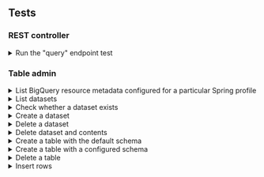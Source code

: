 ## Tests

### REST controller

<details>
<summary>Run the "query" endpoint test</summary>

```shell
./gradlew cleanTest test \
  --no-build-cache \
  --tests=org.squidmin.java.spring.gradle.bigquery.controller.BigQueryControllerIntegrationTest.query_givenClientRequest_whenCalled_thenReturnOkResponse \
  -DPROFILE=integration \
  -DGCP_SA_KEY_PATH=${GCP_SA_KEY_PATH} \
  -DGCP_ACCESS_TOKEN="$(gcloud auth application-default print-access-token)" \
  -DGCP_DEFAULT_PROJECT_ID="lofty-root-378503" \
  -DGCP_DEFAULT_DATASET="test_dataset_integration" \
  -DGCP_DEFAULT_TABLE="test_table_integration"
```

</details>


### Table admin

<details>
<summary>List BigQuery resource metadata configured for a particular Spring profile</summary>

```shell
./gradlew cleanTest test \
  --no-build-cache \
  --tests=org.squidmin.java.spring.gradle.bigquery.service.BigQueryServiceEndToEndTest.echoBigQueryResourceConfig \
  -DPROFILE=${PROFILE} \
  -DGCP_DEFAULT_PROJECT_ID=${GCP_DEFAULT_PROJECT_ID}
```

**Replace the following**:
- `PROFILE`: the application profile.
- `GCP_DEFAULT_PROJECT_ID`: the GCP project ID.

For example, assuming the name of the profile to activate is `integration`:

```shell
./gradlew cleanTest test \
  --no-build-cache \
  --tests=org.squidmin.java.spring.gradle.bigquery.service.BigQueryServiceEndToEndTest.echoBigQueryResourceConfig \
  -DPROFILE=integration \
  -DGCP_DEFAULT_PROJECT_ID=lofty-root-378503
```

</details>


<details>
<summary>List datasets</summary>

```shell
./gradlew cleanTest test \
  --no-build-cache \
  --tests=org.squidmin.java.spring.gradle.bigquery.service.BigQueryServiceEndToEndTest.listDatasets \
  -DPROFILE=${PROFILE} \
  -DGCP_DEFAULT_PROJECT_ID=${GCP_DEFAULT_PROJECT_ID}
```

**Replace the following**:
- `PROFILE`: the application profile.
- `GCP_DEFAULT_PROJECT_ID`: the GCP project ID.

Example:

```shell
./gradlew cleanTest test \
  --no-build-cache \
  --tests=org.squidmin.java.spring.gradle.bigquery.service.BigQueryServiceEndToEndTest.listDatasets \
  -DPROFILE=integration \
  -DGCP_DEFAULT_PROJECT_ID="lofty-root-378503"
```

</details>


<details>
<summary>Check whether a dataset exists</summary>

```shell
./gradlew cleanTest test \
  --no-build-cache \
  --tests=org.squidmin.java.spring.gradle.bigquery.service.BigQueryServiceEndToEndTest.datasetExists \
  -DPROFILE=${PROFILE} \
  -DGCP_DEFAULT_PROJECT_ID=${GCP_DEFAULT_PROJECT_ID} \
  -DGCP_DEFAULT_DATASET=${GCP_DEFAULT_DATASET}
```

**Replace the following**:
- `PROFILE`: the application profile.
- `GCP_DEFAULT_PROJECT_ID`: the GCP project ID.
- `GCP_DEFAULT_DATASET`: the name of the dataset.

Example:

```shell
./gradlew cleanTest test \
  --no-build-cache \
  --tests=org.squidmin.java.spring.gradle.bigquery.service.BigQueryServiceEndToEndTest.datasetExists \
  -DPROFILE=integration \
  -DGCP_DEFAULT_PROJECT_ID="lofty-root-378503" \
  -DGCP_DEFAULT_DATASET="test_dataset_integration"
```

</details>


<details>
<summary>Create a dataset</summary>

```shell
./gradlew cleanTest test \
  --no-build-cache \
  --tests=org.squidmin.java.spring.gradle.bigquery.service.BigQueryServiceEndToEndTest.createDataset \
  -DPROFILE=${PROFILE} \
  -DGCP_DEFAULT_PROJECT_ID=${GCP_DEFAULT_PROJECT_ID} \
  -DGCP_DEFAULT_DATASET=${GCP_DEFAULT_DATASET}
```

**Replace the following**:
- `PROFILE`: the application profile.
- `GCP_DEFAULT_PROJECT_ID`: the GCP project ID.
- `GCP_DEFAULT_DATASET`: the name of the dataset.

Example:

```shell
./gradlew cleanTest test \
  --no-build-cache \
  --tests=org.squidmin.java.spring.gradle.bigquery.service.BigQueryServiceEndToEndTest.createDataset \
  -DPROFILE=integration \
  -DGCP_DEFAULT_PROJECT_ID="lofty-root-378503" \
  -DGCP_DEFAULT_DATASET="test_dataset_name_integration"
```

</details>


<details>
<summary>Delete a dataset</summary>

```shell
./gradlew cleanTest test \
  --no-build-cache \
  --tests=org.squidmin.java.spring.gradle.bigquery.service.BigQueryServiceEndToEndTest.deleteDataset \
  -DPROFILE=${PROFILE} \
  -DGCP_DEFAULT_PROJECT_ID=${GCP_DEFAULT_PROJECT_ID} \
  -DGCP_DEFAULT_DATASET=${GCP_DEFAULT_DATASET}
```

**Replace the following**:
- `PROFILE`: the application profile.
- `GCP_DEFAULT_PROJECT_ID`: the GCP project ID.
- `GCP_DEFAULT_DATASET`: the name of the dataset.

Example:

```shell
./gradlew cleanTest test \
  --no-build-cache \
  --tests=org.squidmin.java.spring.gradle.bigquery.service.BigQueryServiceEndToEndTest.deleteDataset \
  -DPROFILE=integration \
  -DGCP_DEFAULT_PROJECT_ID="lofty-root-378503" \
  -DGCP_DEFAULT_DATASET="test_dataset_integration"
```

</details>


<details>
<summary>Delete dataset and contents</summary>

```shell
./gradlew cleanTest test \
  --no-build-cache \
  --tests=org.squidmin.java.spring.gradle.bigquery.service.BigQueryServiceEndToEndTest.deleteDatasetAndContents \
  -DPROFILE=${PROFILE} \
  -DGCP_DEFAULT_PROJECT_ID=${GCP_DEFAULT_PROJECT_ID} \
  -DGCP_DEFAULT_DATASET=${GCP_DEFAULT_DATASET}
```

**Replace the following**:
- `PROFILE`: the application profile.
- `GCP_DEFAULT_PROJECT_ID`: the GCP project ID.
- `GCP_DEFAULT_DATASET`: the name of the dataset.

Example:

```shell
./gradlew cleanTest test \
  --no-build-cache \
  --tests=org.squidmin.java.spring.gradle.bigquery.service.BigQueryServiceEndToEndTest.deleteDatasetAndContents \
  -DPROFILE=integration \
  -DGCP_DEFAULT_PROJECT_ID="lofty-root-378503" \
  -DGCP_DEFAULT_DATASET="test_dataset_integration"
```

</details>


<details>
<summary>Create a table with the default schema</summary>

This command creates a table using the default schema configured in the Spring application.

```shell
./gradlew cleanTest test \
  --no-build-cache \
  --tests=org.squidmin.java.spring.gradle.bigquery.service.BigQueryServiceEndToEndTest.createTableWithDefaultSchema \
  -DPROFILE=${PROFILE} \
  -DGCP_DEFAULT_PROJECT_ID=${GCP_DEFAULT_PROJECT_ID} \
  -DGCP_DEFAULT_DATASET=${GCP_DEFAULT_DATASET} \
  -DGCP_DEFAULT_TABLE=${GCP_DEFAULT_TABLE}
```

**Replace the following**:
- `PROFILE`: the application profile.
- `GCP_DEFAULT_PROJECT_ID`: the GCP project ID.
- `GCP_DEFAULT_DATASET`: the name of the BigQuery dataset.
- `GCP_DEFAULT_TABLE`: the name of the BigQuery table.

Example using the `integration` profile:

```shell
./gradlew cleanTest test \
  --no-build-cache \
  --tests=org.squidmin.java.spring.gradle.bigquery.service.BigQueryServiceEndToEndTest.createTableWithDefaultSchema \
  -DPROFILE=integration \
  -DGCP_DEFAULT_PROJECT_ID="lofty-root-378503" \
  -DGCP_DEFAULT_DATASET="test_dataset_integration" \
  -DGCP_DEFAULT_TABLE="test_table_integration"
```

</details>


<details>
<summary>Create a table with a configured schema</summary>

```shell
./gradlew cleanTest test \
  --no-build-cache \
  --tests=org.squidmin.java.spring.gradle.bigquery.service.BigQueryServiceEndToEndTest.createTableWithCustomSchema \
  -DPROFILE=${PROFILE} \
  -DGCP_DEFAULT_PROJECT_ID=${GCP_DEFAULT_PROJECT_ID} \
  -DGCP_DEFAULT_DATASET=${GCP_DEFAULT_DATASET} \
  -DGCP_DEFAULT_TABLE=${GCP_DEFAULT_TABLE} \
  -DSCHEMA="name_1:datatype_1,name_2:datatype_2,[...],name_n:datatype_n"
```

**Replace the following**:
- `PROFILE`: the application profile.
- `GCP_DEFAULT_PROJECT_ID`: the GCP project ID.
- `GCP_DEFAULT_DATASET`: the name of the BigQuery dataset.
- `GCP_DEFAULT_TABLE`: the name of the BigQuery table.
- `name_1:datatype_1,name_2:datatype_2,[...],name_n:datatype_n`: a database schema declaration.

Example:

```shell
./gradlew cleanTest test \
  --no-build-cache \
  --tests=org.squidmin.java.spring.gradle.bigquery.service.BigQueryServiceEndToEndTest.createTableWithCustomSchema \
  -DPROFILE=integration \
  -DGCP_DEFAULT_PROJECT_ID="lofty-root-378503" \
  -DGCP_DEFAULT_DATASET="test_dataset_integration" \
  -DGCP_DEFAULT_TABLE="test_table_integration" \
  -DSCHEMA="id:STRING,creation_timestamp:DATETIME,last_update_timestamp:DATETIME,column_a:STRING,column_b:BOOL"
```

</details>


<details>
<summary>Delete a table</summary>

```shell
./gradlew cleanTest test \
  --no-build-cache \
  --tests=org.squidmin.java.spring.gradle.bigquery.service.BigQueryServiceEndToEndTest.deleteTable \
  -DPROFILE=${PROFILE} \
  -DGCP_DEFAULT_PROJECT_ID=${GCP_DEFAULT_PROJECT_ID} \
  -DGCP_DEFAULT_DATASET=${GCP_DEFAULT_DATASET} \
  -DGCP_DEFAULT_TABLE=${GCP_DEFAULT_TABLE}
```

**Replace the following**:
- `PROFILE`: the application profile.
- `GCP_DEFAULT_PROJECT_ID`: the GCP project ID.
- `GCP_DEFAULT_DATASET`: the name of the BigQuery dataset.
- `GCP_DEFAULT_TABLE`: the name of the BigQuery table.

Example:

```shell
./gradlew cleanTest test \
  --no-build-cache \
  --tests=org.squidmin.java.spring.gradle.bigquery.service.BigQueryServiceEndToEndTest.deleteTable \
  -DPROFILE=integration \
  -DGCP_DEFAULT_PROJECT_ID="lofty-root-378503" \
  -DGCP_DEFAULT_DATASET="test_dataset_integration" \
  -DGCP_DEFAULT_TABLE="test_table_integration"
```

</details>


<details>
<summary>Insert rows</summary>

To test row insertion, run the following command:

```shell
./gradlew cleanTest test \
  --no-build-cache \
  --tests=org.squidmin.java.spring.gradle.bigquery.service.BigQueryServiceEndToEndTest.insert \
  -DPROFILE=PROFILE \
  -DGCP_DEFAULT_PROJECT_ID=${GCP_DEFAULT_PROJECT_ID} \
  -DGCP_DEFAULT_DATASET=${GCP_DEFAULT_DATASET} \
  -DGCP_DEFAULT_TABLE=${GCP_DEFAULT_TABLE}
```

**Replace the following**:
- `PROFILE`: the application profile.
- `GCP_DEFAULT_PROJECT_ID`: the GCP project ID.
- `GCP_DEFAULT_DATASET`: the name of the BigQuery dataset.
- `GCP_DEFAULT_TABLE`: the name of the BigQuery table.

Example using the `integration` profile:

```shell
./gradlew cleanTest test \
  --no-build-cache \
  --tests=org.squidmin.java.spring.gradle.bigquery.service.BigQueryServiceEndToEndTest.insert \
  -DPROFILE=integration \
  -DGCP_DEFAULT_PROJECT_ID="lofty-root-378503" \
  -DGCP_DEFAULT_DATASET="test_dataset_integration" \
  -DGCP_DEFAULT_TABLE="test_table_integration"
```

</details>
